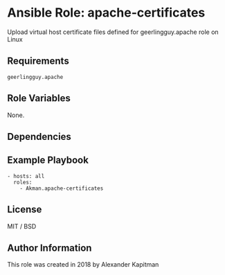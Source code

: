 # Ansible Role: apache-certificates

Upload virtual host certificate files defined for geerlingguy.apache role on Linux

## Requirements

    geerlingguy.apache

## Role Variables

None.

## Dependencies

## Example Playbook

    - hosts: all
      roles:
        - Akman.apache-certificates

## License

MIT / BSD

## Author Information

This role was created in 2018 by Alexander Kapitman
